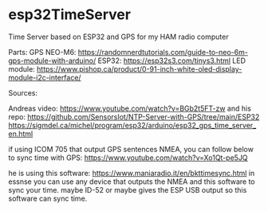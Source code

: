 # esp32TimeServer
Time Server based on ESP32 and GPS for my HAM radio computer


Parts:
GPS NEO-M6: https://randomnerdtutorials.com/guide-to-neo-6m-gps-module-with-arduino/
ESP32: https://esp32s3.com/tinys3.html
LED module: https://www.pishop.ca/product/0-91-inch-white-oled-display-module-i2c-interface/

Sources:

Andreas video: https://www.youtube.com/watch?v=BGb2t5FT-zw
and his repo: https://github.com/SensorsIot/NTP-Server-with-GPS/tree/main/ESP32
https://sigmdel.ca/michel/program/esp32/arduino/esp32_gps_time_server_en.html



if using ICOM 705 that output GPS sentences NMEA, you can follow below to sync time with GPS:
https://www.youtube.com/watch?v=Xo1Qt-pe5JQ

he is using this software: https://www.maniaradio.it/en/bkttimesync.html
in essnse you can use any device that outputs the NMEA and this software to sync your time. maybe ID-52 or maybe gives the ESP USB output so this software can sync time.



